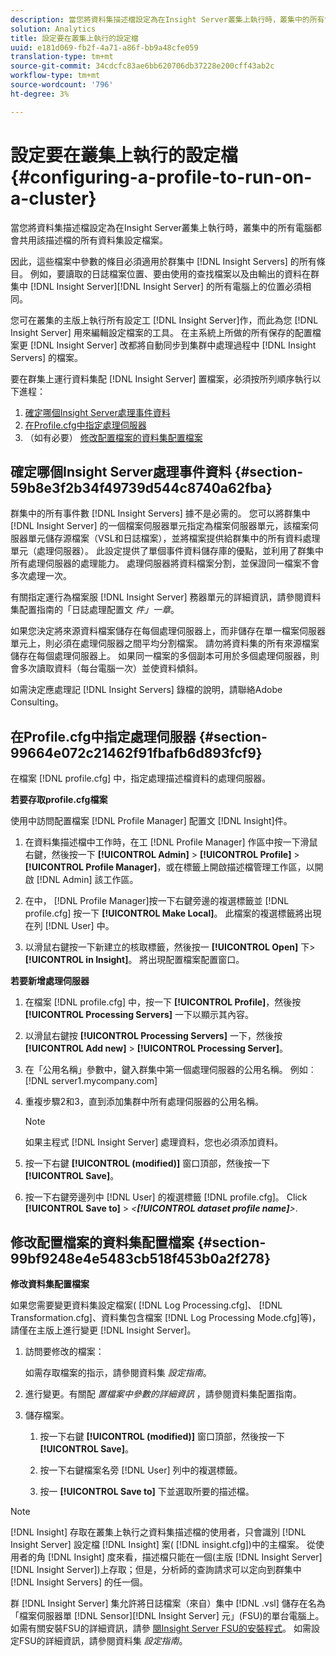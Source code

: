 ```yaml
---
description: 當您將資料集描述檔設定為在Insight Server叢集上執行時，叢集中的所有電腦都會共用該描述檔的所有資料集設定檔案。
solution: Analytics
title: 設定要在叢集上執行的設定檔
uuid: e181d069-fb2f-4a71-a86f-bb9a48cfe059
translation-type: tm+mt
source-git-commit: 34cdcfc83ae6bb620706db37228e200cff43ab2c
workflow-type: tm+mt
source-wordcount: '796'
ht-degree: 3%

---
```



# 設定要在叢集上執行的設定檔{#configuring-a-profile-to-run-on-a-cluster}

當您將資料集描述檔設定為在Insight Server叢集上執行時，叢集中的所有電腦都會共用該描述檔的所有資料集設定檔案。

因此，這些檔案中參數的條目必須適用於群集中 [!DNL Insight Servers] 的所有條目。 例如，要讀取的日誌檔案位置、要由使用的查找檔案以及由輸出的資料在群集中 [!DNL Insight Server][!DNL Insight Server] 的所有電腦上的位置必須相同。

您可在叢集的主版上執行所有設定工 [!DNL Insight Server]作，而此為您 [!DNL Insight Server] 用來編輯設定檔案的工具。 在主系統上所做的所有保存的配置檔案更 [!DNL Insight Server] 改都將自動同步到集群中處理過程中 [!DNL Insight Servers] 的檔案。

要在群集上運行資料集配 [!DNL Insight Server] 置檔案，必須按所列順序執行以下進程：

1. [確定哪個Insight Server處理事件資料](../../../../../../home/c-inst-svr/c-install-ins-svr/c-ins-svr-clstrs/c-inst-ins-svr-clstr/c-inst-proc-clstr/c-config-prof-run-clstr.md#section-59b8e3f2b34f49739d544c8740a62fba)
1. [在Profile.cfg中指定處理伺服器](../../../../../../home/c-inst-svr/c-install-ins-svr/c-ins-svr-clstrs/c-inst-ins-svr-clstr/c-inst-proc-clstr/c-config-prof-run-clstr.md#section-99664e072c21462f91fbafb6d893fcf9)
1. （如有必要） [修改配置檔案的資料集配置檔案](../../../../../../home/c-inst-svr/c-install-ins-svr/c-ins-svr-clstrs/c-inst-ins-svr-clstr/c-inst-proc-clstr/c-config-prof-run-clstr.md#section-99bf9248e4e5483cb518f453b0a2f278)

## 確定哪個Insight Server處理事件資料 {#section-59b8e3f2b34f49739d544c8740a62fba}

群集中的所有事件數 [!DNL Insight Servers] 據不是必需的。 您可以將群集中 [!DNL Insight Server] 的一個檔案伺服器單元指定為檔案伺服器單元，該檔案伺服器單元儲存源檔案（VSL和日誌檔案），並將檔案提供給群集中的所有資料處理單元（處理伺服器）。 此設定提供了單個事件資料儲存庫的優點，並利用了群集中所有處理伺服器的處理能力。 處理伺服器將資料檔案分割，並保證同一檔案不會多次處理一次。

有關指定運行為檔案服 [!DNL Insight Server] 務器單元的詳細資訊，請參閱資料集配置指南的「日誌處理配置文 *件」一章*。

如果您決定將來源資料檔案儲存在每個處理伺服器上，而非儲存在單一檔案伺服器單元上，則必須在處理伺服器之間平均分割檔案。 請勿將資料集的所有來源檔案儲存在每個處理伺服器上。 如果同一檔案的多個副本可用於多個處理伺服器，則會多次讀取資料（每台電腦一次）並使資料傾斜。

如需決定應處理記 [!DNL Insight Servers] 錄檔的說明，請聯絡Adobe Consulting。

## 在Profile.cfg中指定處理伺服器 {#section-99664e072c21462f91fbafb6d893fcf9}

在檔案 [!DNL profile.cfg] 中，指定處理描述檔資料的處理伺服器。

**若要存取profile.cfg檔案**

使用中訪問配置檔案 [!DNL Profile Manager] 配置文 [!DNL Insight]件。

1. 在資料集描述檔中工作時，在工 [!DNL Profile Manager] 作區中按一下滑鼠右鍵，然後按一下 **[!UICONTROL Admin]** > **[!UICONTROL Profile]** > **[!UICONTROL Profile Manager]**，或在標籤上開啟描述檔管理工作區，以開啟 [!DNL Admin] 該工作區。

1. 在中， [!DNL Profile Manager]按一下右鍵旁邊的複選標籤並 [!DNL profile.cfg] 按一下 **[!UICONTROL Make Local]**。 此檔案的複選標籤將出現在列 [!DNL User] 中。

1. 以滑鼠右鍵按一下新建立的核取標籤，然後按一 **[!UICONTROL Open]** 下> **[!UICONTROL in Insight]**。 將出現配置檔案配置窗口。

**若要新增處理伺服器**

1. 在檔案 [!DNL profile.cfg] 中，按一下 **[!UICONTROL Profile]**，然後按 **[!UICONTROL Processing Servers]** 一下以顯示其內容。

1. 以滑鼠右鍵按 **[!UICONTROL Processing Servers]** 一下，然後按 **[!UICONTROL Add new]** > **[!UICONTROL Processing Server]**。

1. 在「公用名稱」參數中，鍵入群集中第一個處理伺服器的公用名稱。 例如︰[!DNL server1.mycompany.com]
1. 重複步驟2和3，直到添加集群中所有處理伺服器的公用名稱。

   >[!NOTE]
   >
   >如果主程式 [!DNL Insight Server] 處理資料，您也必須添加資料。

1. 按一下右鍵 **[!UICONTROL (modified)]** 窗口頂部，然後按一下 **[!UICONTROL Save]**。

1. 按一下右鍵旁邊列中 [!DNL User] 的複選標籤 [!DNL profile.cfg]。 Click **[!UICONTROL Save to]** > *&lt;**[!UICONTROL dataset profile name]**>*.

## 修改配置檔案的資料集配置檔案 {#section-99bf9248e4e5483cb518f453b0a2f278}

**修改資料集配置檔案**

如果您需要變更資料集設定檔案( [!DNL Log Processing.cfg]、 [!DNL Transformation.cfg]、資料集包含檔案 [!DNL Log Processing Mode.cfg]等)，請僅在主版上進行變更 [!DNL Insight Server]。

1. 訪問要修改的檔案：

   如需存取檔案的指示，請參閱資料集 *設定指南*。
1. 進行變更。有關配 *置檔案中參數的詳細資訊* ，請參閱資料集配置指南。
1. 儲存檔案。

   1. 按一下右鍵 **[!UICONTROL (modified)]** 窗口頂部，然後按一下 **[!UICONTROL Save]**。

   1. 按一下右鍵檔案名旁 [!DNL User] 列中的複選標籤。
   1. 按一 **[!UICONTROL Save to]** 下並選取所要的描述檔。

>[!NOTE]
>
>[!DNL Insight] 存取在叢集上執行之資料集描述檔的使用者，只會識別 [!DNL Insight Server] 設定檔 [!DNL Insight] 案( [!DNL insight.cfg])中的主檔案。 從使用者的角 [!DNL Insight] 度來看，描述檔只能在一個(主版 [!DNL Insight Server][!DNL Insight Server])上存取；但是，分析師的查詢請求可以定向到群集中 [!DNL Insight Servers] 的任一個。

群 [!DNL Insight Server] 集允許將日誌檔案（來自）集中 [!DNL .vsl] 儲存在名為「檔案伺服器單 [!DNL Sensor][!DNL Insight Server] 元」(FSU)的單台電腦上。 如需有關安裝FSU的詳細資訊，請參 [閱Insight Server FSU的安裝程式](../../../../../../home/c-inst-svr/c-install-ins-svr/t-inst-proc-fsu.md#task-e4a4a791b6694119ba45b36f3e573016)。 如需設定FSU的詳細資訊，請參閱資料集 *設定指南*。
